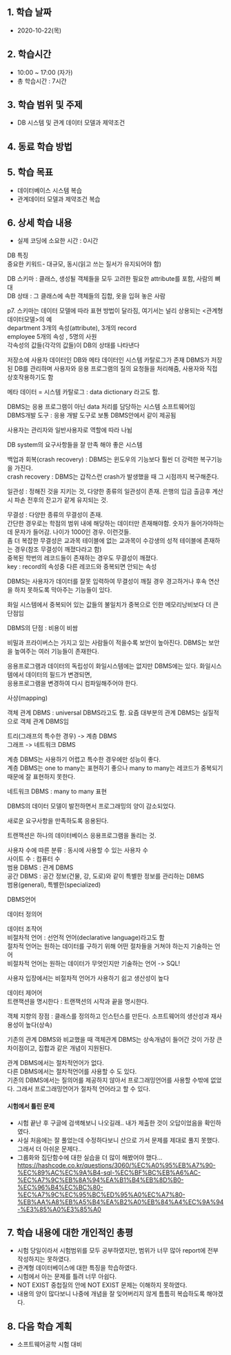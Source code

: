 ## 1. 학습 날짜
+ 2020-10-22(목)

## 2. 학습시간
+ 10:00 ~ 17:00 (자가) 
+ 총 학습시간 : 7시간

## 3. 학습 범위 및 주제
+ DB 시스템 및 관계 데이터 모델과 제약조건

## 4. 동료 학습 방법

## 5. 학습 목표
+ 데이터베이스 시스템 복습
+ 관계데이터 모델과 제약조건 복습


## 6. 상세 학습 내용
+ 실제 코딩에 소요한 시간 : 0시간    

DB 특징    
중요한 키워드- 대규모, 동시(읽고 쓰는 질서가 유지되어야 함)  

DB 스키마 : 클래스, 생성될 객체들을 모두 고려한 필요한 attribute를 포함, 사람의 뼈대   
DB 상태 : 그 클래스에 속한 객체들의 집합, 옷을 입혀 놓은 사람   

p7. 스키마는 데이터 모델에 따라 표현 방법이 달라짐, 여기서는 널리 상용되는 <관계형데이터모델>의 예    
department 3개의 속성(attribute), 3개의 record   
employee 5개의 속성 , 5명의 사원   
각속성의 값들(각각의 값들)이 DB의 상태를 나타낸다   
   
저장소에 사용자 데이터인 DB와 메타 데이터인 시스템 카탈로그가 존재
DBMS가 저장된 DB를 관리하며 사용자와 응용 프로그램의 질의 요청들을 처리해줌, 사용자와 직접 상호작용하기도 함   

메타 데이터 = 시스템 카탈로그 : data dictionary 라고도 함.   

DBMS는 응용 프로그램이 아닌 data 처리를 담당하는 시스템 소프트웨어임   
DBMS개발 도구 : 응용 개발 도구로 보통 DBMS안에서 같이 제공됨   

사용자는 관리자와 일반사용자로 역할에 따라 나뉨   

DB system의 요구사항들을 잘 만족 해야 좋은 시스템   

백업과 회복(crash recovery) : DBMS는 윈도우의 기능보다 훨씬 더 강력한 복구기능을 가진다.    
crash recovery : DBMS는 갑작스런 crash가 발생했을 때 그 시점까지 복구해준다.    

일관성 : 정해진 것을 지키는 것, 다양한 종류의 일관성이 존재. 은행의 입금 출금후 계산시 파손 전후의 잔고가 같게 유지되는 것.   

무결성 : 다양한 종류의 무결성이 존재.   
간단한 경우로는 학점의 범위 내에 해당하는 데이터만 존재해야함. 숫자가 들어가야하는데 문자가 들어감. 나이가 1000인 경우. 이런것들.   
좀 더 복잡한 무결성은 교과목 테이블에 없는 교과목이 수강생의 성적 테이블에 존재하는 경우(참조 무결성이 깨졌다라고 함)   
중복된 학번의 레코드들이 존재하는 경우도 무결성이 깨졌다.   
key : record의 속성중 다른 레코드와 중복되면 안되는 속성   

DBMS는 사용자가 데이터를 잘못 입력하여 무결성이 깨질 경우 경고하거나 후속 연산을 하지 못하도록 막아주는 기능들이 있다.   

화일 시스템에서 중복되어 있는 값들의 불일치가 중복으로 인한 메모리낭비보다 더 큰 단점임   

DBMS의 단점 : 비용이 비쌈    

비밀과 프라이버스는 가지고 있는 사람들이 적을수록 보안이 높아진다. DBMS는 보안을 높여주는 여러 기능들이 존재한다.   

응용프로그램과 데이터의 독립성이 화일시스템에는 없지만 DBMS에는 있다. 화일시스템에서 데이터의 필드가 변경되면,   
응용프로그램을 변경하여 다시 컴파일해주어야 한다.   

사상(mapping)   

객체 관계 DBMS : universal DBMS라고도 함. 요즘 대부분의 관계 DBMS는 실질적으로 객체 관계 DBMS임   

트리(그래프의 특수한 경우) -> 계층 DBMS   
그래프 -> 네트워크 DBMS   

계층 DBMS는 사용하기 어렵고 특수한 경우에만 성능이 좋다.   
계층 DBMS는 one to many는 표현하기 좋으나 many to many는 레코드가 중복되기 때문에 잘 표현하지 못한다.    

네트워크 DBMS : many to many 표현   

DBMS의 데이터 모델이 발전하면서 프로그래밍의 양이 감소되었다.   

새로운 요구사항을 만족하도록 응용된다.   

트랜잭션은 하나의 데이터베이스 응용프로그램을 돌리는 것.   

사용자 수에 따른 분류 : 동시에 사용할 수 있는 사용자 수    
사이트 수 : 컴퓨터 수    
범용 DBMS : 관계 DBMS   
공간 DBMS : 공간 정보(건물, 강, 도로)와 같이 특별한 정보를 관리하는 DBMS   
범용(general), 특별한(specialized)  


DBMS언어  

데이터 정의어   

데이터 조작어   
비절차적 언어 : 선언적 언어(declarative language)라고도 함  
절차적 언어는 원하는 데이터를 구하기 위해 어떤 절차들을 거쳐야 하는지 기술하는 언어  
비절차적 언어는 원하는 데이터가 무엇인지만 기술하는 언어 -> SQL!  

사용자 입장에서는 비절차적 언어가 사용하기 쉽고 생산성이 높다   

데이터 제어어    
트랜잭션을 명시한다 : 트랜잭션의 시작과 끝을 명시한다.   

객체 지향의 장점 : 클래스를 정의하고 인스턴스를 만든다. 소프트웨어의 생산성과 재사용성이 높다(상속)   

기존의 관계 DBMS와 비교했을 때 객체관계 DBMS는 상속개념이 들어간 것이 가장 큰 차이점이고, 집합과 같은 개념이 지원된다.   

관계 DBMS에서는 절차적언어가 없다.    
다른 DBMS에서는 절차적언어를 사용할 수 도 있다.    
기존의 DBMS에서는 질의어를 제공하지 않아서 프로그래밍언어를 사용할 수밖에 없었다. 그래서 프로그래밍언어가 절차적 언어라고 할 수 있다.     


#### 시험에서 틀린 문제
+ 시험 끝난 후 구글에 검색해보니 나오길래.. 내가 제출한 것이 오답이었음을 확인하였다.
+ 사실 처음에는 잘 풀었는데 수정하다보니 산으로 가서 문제를 제대로 풀지 못했다. 그래서 더 아쉬운 문제다..
+ 그룹화와 집단함수에 대한 실습을 더 많이 해봤어야 했다...
<https://hashcode.co.kr/questions/3060/%EC%A0%95%EB%A7%90-%EC%89%AC%EC%9A%B4-sql-%EC%BF%BC%EB%A6%AC-%EC%A7%9C%EB%8A%94%EA%B1%B4%EB%8D%B0-%EC%96%B4%EC%BC%80-%EC%A7%9C%EC%95%BC%ED%95%A0%EC%A7%80-%EB%AA%A8%EB%A5%B4%EA%B2%A0%EB%84%A4%EC%9A%94-%E3%85%A0%E3%85%A0>


## 7. 학습 내용에 대한 개인적인 총평
+ 시험 당일이라서 시험범위를 모두 공부하였지만, 범위가 너무 많아 report에 전부 작성하지는 못하였다.
+ 관계형 데이터베이스에 대한 특징을 학습하였다.
+ 시험에서 아는 문제를 틀려 너무 아쉽다.
+ NOT EXIST 중첩질의 안에 NOT EXIST 문제는 이해하지 못하였다.
+ 내용의 양이 많다보니 나중에 개념을 잘 잊어버리지 않게 틈틈히 복습하도록 해야겠다.

## 8. 다음 학습 계획
+ 소프트웨어공학 시험 대비